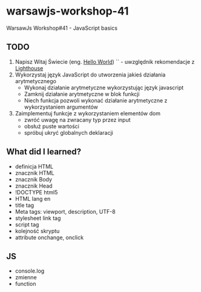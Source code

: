 # warsawjs-workshop-41
WarsawJs Workshop#41 - JavaScript basics

## TODO
1. Napisz Witaj Świecie (eng. [Hello World](https://pl.wikipedia.org/wiki/Hello_world))
``    - uwzględnik rekomendacje z [Lighthouse](https://developers.google.com/web/tools/lighthouse)
2. Wykorzystaj język JavaScript do utworzenia jakieś działania arytmetycznego
    - Wykonaj działanie arytmetyczne wykorzystując język javascript
    - Zamknij działanie arytmetyczne w blok funkcji
    - Niech funkcja pozwoli wykonać działanie arytmetyczne z wykorzystaniem argumentów
3. Zaimplementuj funkcje z wykorzystaniem elementów dom
    - zwróć uwagę na zwracany typ przez input
    - obsłuż puste wartości
    - spróbuj ukryć globalnych deklaracji
    
## What did I learned?
- definicja HTML
- znacznik HTML
- znacznik Body
- znacznik Head
- !DOCTYPE html5
- HTML lang en
- title tag
- Meta tags: viewport, description, UTF-8
- stylesheet link tag
- script tag
- kolejność skryptu
- attribute onchange, onclick

## JS
- console.log
- zmienne
- function
